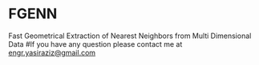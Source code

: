 # FGENN
Fast Geometrical Extraction of Nearest Neighbors from Multi Dimensional Data
#If you have any question please contact me at engr.yasiraziz@gmail.com 
